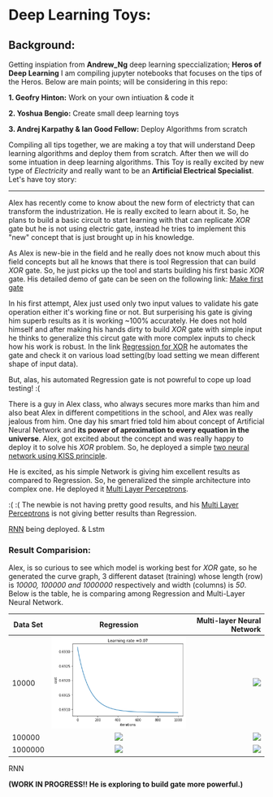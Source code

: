 # Deep Learning Toys:

## Background:
Getting inspiation from **Andrew_Ng** deep learning speccialization; **Heros of Deep Learning** I am compiling jupyter notebooks that focuses on the tips of the Heros. Below are main points; will be considering in this repo:

**1. Geofry Hinton:**
    Work on your own intiuation & code it
    
**2. Yoshua Bengio:**
    Create small deep learning toys
    
**3. Andrej Karpathy & Ian Good Fellow:**
    Deploy Algorithms from scratch
    
 
Compiling all tips together, we are making a toy that will understand Deep learning algorithms and deploy them from scratch. After then we will do some intuation in deep learning algorithms.  This Toy is really excited by new type of *Electricity* and really want to be an **Artificial Electrical Specialist**. Let's have toy story:

---

Alex has recently come to know about the new form of electricty that can transform the industrization. He is really excited to learn about it. So, he plans to build a basic circuit to start learning with that can replicate *XOR* gate but he is not using electric gate, instead he tries to implement this "new" concept that is just brought up in his knowledge. 

As Alex is new-bie in the field and he really does not know much about this field concepts but all he knows that there is tool Regression that can build *XOR* gate. So, he just picks up the tool and starts building his first basic *XOR* gate. His detailed demo of gate can be seen on the following link: [Make first gate](https://www.kaggle.com/hamzafar/derivation-in-context-of-logistic-regression)

In his first attempt, Alex just used only two input values to validate his gate operation either it's working fine or not. But surperising his gate is giving him superb results as it is working ~100% accurately. He does not hold himself and after making his hands dirty to build *XOR* gate with simple input he thinks to generalize this circut gate with more complex inputs to check how his work is robust. In the link [Regression for XOR](https://www.kaggle.com/hamzafar/regression-for-xor) he automates the gate and check it on various load setting(by load setting we mean different shape of input data).

But, alas, his automated Regression gate is not powreful to cope up load testing! :(

There is a guy in Alex class, who always secures more marks than him and also beat Alex in different competitions in the school, and Alex was really jealous from him. One day his smart fried told him about concept of Artificial Neural Network and **its power of aproximation to every equation in the universe**. Alex, got excited about the concept and was really happy to deploy it to solve his *XOR* problem. So, he deployed a simple [two neural network using KISS principle](https://www.kaggle.com/hamzafar/two-layers-neural-network).


He is excited, as his simple Network is giving him excellent results as compared to Regression. So, he generalized the simple architecture into complex one. He deployed it [Multi Layer Perceptrons](https://www.kaggle.com/hamzafar/multi-layer-neural-network).

:( :( The newbie  is not having pretty good results, and his [Multi Layer Perceptrons](https://www.kaggle.com/hamzafar/multi-layer-neural-network) is not giving better results than Regression. 

[RNN](https://www.kaggle.com/hamzafar/recurrent-neural-network) being deployed.
& Lstm

### Result Comparision:

Alex, is so curious to see which model is working best for *XOR* gate, so he generated the curve graph, 3 different dataset (training) whose length (row) is *10000, 100000 and 1000000* respectively and width (columns) is *50*. Below is the table, he is comparing among Regression and Multi-Layer Neural Network.

Data Set | Regression | Multi-layer Neural Network |
------------- |:-------------:| -----:|
10000 | ![](https://github.com/hamzafar/deep_learning_toys/blob/master/images/Reg-10000.png?raw=true) | ![](https://www.kaggleusercontent.com/kf/2889912/eyJhbGciOiJkaXIiLCJlbmMiOiJBMTI4Q0JDLUhTMjU2In0..FE0SDfrL7Sid7oTkASLnCA.SyVGLnOGgIAzMySmxQTPoBib9RJ_UlUE9c9VTlWCwyjYxZ_DwD_E-FwjXPTA7zxhiEbBezmTdJF8ruLf5a5udKDDHQByDq0DXjpd5rZqyWg5GlpMLQ-MPvl4iarcGvqV.PU380UbuFd1hpiAqRPPeMQ/__results___files/__results___50_1.png) |
100000 | ![](https://www.kaggleusercontent.com/kf/2733275/eyJhbGciOiJkaXIiLCJlbmMiOiJBMTI4Q0JDLUhTMjU2In0..XKzdh1JmWu1XN48m4BwVYg.0D58jAm1fc1Wg69sIkmSkMbJnsdBBfKjJgqi2gajIeJCcWlMTH5rgNCEnrUkG7_qd5l_BKEZRvEgVUTW5QRNMGVWqc8fg_9790oZ0jdRrFw.g2p18waAluAU6pTiJdkVnQ/__results___files/__results___26_3.png) |![](https://www.kaggleusercontent.com/kf/2889912/eyJhbGciOiJkaXIiLCJlbmMiOiJBMTI4Q0JDLUhTMjU2In0..FE0SDfrL7Sid7oTkASLnCA.SyVGLnOGgIAzMySmxQTPoBib9RJ_UlUE9c9VTlWCwyjYxZ_DwD_E-FwjXPTA7zxhiEbBezmTdJF8ruLf5a5udKDDHQByDq0DXjpd5rZqyWg5GlpMLQ-MPvl4iarcGvqV.PU380UbuFd1hpiAqRPPeMQ/__results___files/__results___50_3.png) |
1000000 | ![](https://www.kaggleusercontent.com/kf/2733275/eyJhbGciOiJkaXIiLCJlbmMiOiJBMTI4Q0JDLUhTMjU2In0..XKzdh1JmWu1XN48m4BwVYg.0D58jAm1fc1Wg69sIkmSkMbJnsdBBfKjJgqi2gajIeJCcWlMTH5rgNCEnrUkG7_qd5l_BKEZRvEgVUTW5QRNMGVWqc8fg_9790oZ0jdRrFw.g2p18waAluAU6pTiJdkVnQ/__results___files/__results___26_5.png) | ![](https://www.kaggleusercontent.com/kf/2889912/eyJhbGciOiJkaXIiLCJlbmMiOiJBMTI4Q0JDLUhTMjU2In0..FE0SDfrL7Sid7oTkASLnCA.SyVGLnOGgIAzMySmxQTPoBib9RJ_UlUE9c9VTlWCwyjYxZ_DwD_E-FwjXPTA7zxhiEbBezmTdJF8ruLf5a5udKDDHQByDq0DXjpd5rZqyWg5GlpMLQ-MPvl4iarcGvqV.PU380UbuFd1hpiAqRPPeMQ/__results___files/__results___50_5.png) |


RNN


**(WORK IN PROGRESS!! He is exploring to build gate more powerful.)**
